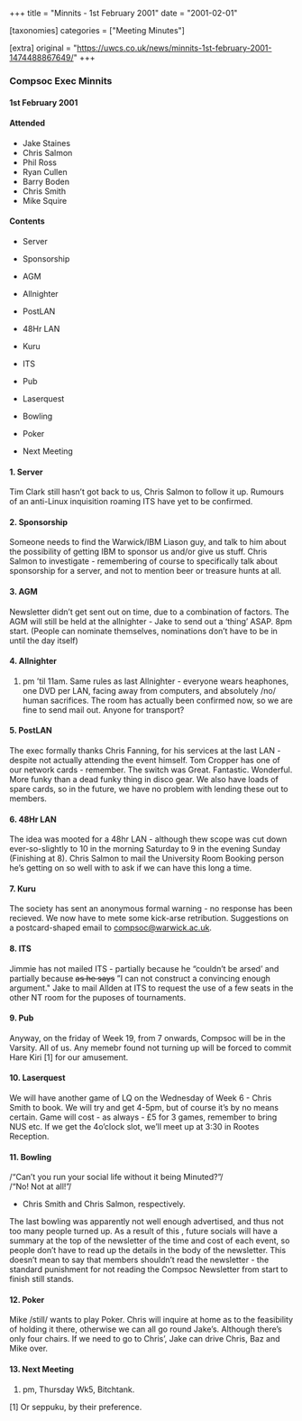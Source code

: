+++
title = "Minnits - 1st February 2001"
date = "2001-02-01"

[taxonomies]
categories = ["Meeting Minutes"]

[extra]
original = "https://uwcs.co.uk/news/minnits-1st-february-2001-1474488867649/"
+++

### Compsoc Exec Minnits

#### 1st February 2001

#### Attended

  - Jake Staines
  - Chris Salmon
  - Phil Ross
  - Ryan Cullen
  - Barry Boden
  - Chris Smith
  - Mike Squire

#### Contents

  - Server

<!-- end list -->

  - Sponsorship

<!-- end list -->

  - AGM

<!-- end list -->

  - Allnighter

<!-- end list -->

  - PostLAN

<!-- end list -->

  - 48Hr LAN

<!-- end list -->

  - Kuru

<!-- end list -->

  - ITS

<!-- end list -->

  - Pub

<!-- end list -->

  - Laserquest

<!-- end list -->

  - Bowling

<!-- end list -->

  - Poker

<!-- end list -->

  - Next Meeting

#### 1\. Server

Tim Clark still hasn’t got back to us, Chris Salmon to follow it up. Rumours of an anti-Linux inquisition roaming ITS have yet to be confirmed.

#### 2\. Sponsorship

Someone needs to find the Warwick/IBM Liason guy, and talk to him about the possibility of getting IBM to sponsor us and/or give us stuff. Chris Salmon to investigate - remembering of course to specifically talk about sponsorship for a server, and not to mention beer or treasure hunts at all.

#### 3\. AGM

Newsletter didn’t get sent out on time, due to a combination of factors. The AGM will still be held at the allnighter - Jake to send out a ‘thing’ ASAP. 8pm start. (People can nominate themselves, nominations don’t have to be in until the day itself)

#### 4\. Allnighter

1.  pm ’til 11am. Same rules as last Allnighter - everyone wears heaphones, one DVD per LAN, facing away from computers, and absolutely /no/ human sacrifices. The room has actually been confirmed now, so we are fine to send mail out. Anyone for transport?

#### 5\. PostLAN

The exec formally thanks Chris Fanning, for his services at the last LAN - despite not actually attending the event himself. Tom Cropper has one of our network cards - remember. The switch was Great. Fantastic. Wonderful. More funky than a dead funky thing in disco gear. We also have loads of spare cards, so in the future, we have no problem with lending these out to members.

#### 6\. 48Hr LAN

The idea was mooted for a 48hr LAN - although thew scope was cut down ever-so-slightly to 10 in the morning Saturday to 9 in the evening Sunday (Finishing at 8). Chris Salmon to mail the University Room Booking person he’s getting on so well with to ask if we can have this long a time.

#### 7\. Kuru

The society has sent an anonymous formal warning - no response has been recieved. We now have to mete some kick-arse retribution. Suggestions on a postcard-shaped email to <compsoc@warwick.ac.uk>.

#### 8\. ITS

Jimmie has not mailed ITS - partially because he “couldn’t be arsed’ and partially because ~~as he says~~ ”I can not construct a convincing enough argument." Jake to mail Allden at ITS to request the use of a few seats in the other NT room for the puposes of tournaments.

#### 9\. Pub

Anyway, on the friday of Week 19, from 7 onwards, Compsoc will be in the Varsity. All of us. Any memebr found not turning up will be forced to commit Hare Kiri \[1\] for our amusement.

#### 10\. Laserquest

We will have another game of LQ on the Wednesday of Week 6 - Chris Smith to book. We will try and get 4-5pm, but of course it’s by no means certain. Game will cost - as always - £5 for 3 games, remember to bring NUS etc. If we get the 4o’clock slot, we’ll meet up at 3:30 in Rootes Reception.

#### 11\. Bowling

/“Can’t you run your social life without it being Minuted?”/  
/“No\! Not at all\!”/

  - Chris Smith and Chris Salmon, respectively.

The last bowling was apparently not well enough advertised, and thus not too many people turned up. As a result of this , future socials will have a summary at the top of the newsletter of the time and cost of each event, so people don’t have to read up the details in the body of the newsletter. This doesn’t mean to say that members shouldn’t read the newsletter - the standard punishment for not reading the Compsoc Newsletter from start to finish still stands.

#### 12\. Poker

Mike /still/ wants to play Poker. Chris will inquire at home as to the feasibility of holding it there, otherwise we can all go round Jake’s. Although there’s only four chairs. If we need to go to Chris’, Jake can drive Chris, Baz and Mike over.

#### 13\. Next Meeting

1.  pm, Thursday Wk5, Bitchtank.

\[1\] Or seppuku, by their preference.
